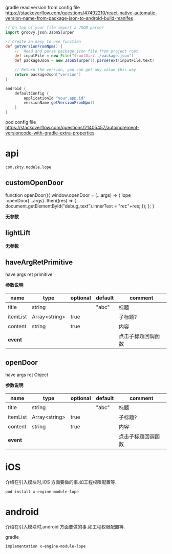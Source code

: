 


 
gradle read version from config file 
https://stackoverflow.com/questions/47492210/react-native-automatic-version-name-from-package-json-to-android-build-manifes
``` groovy 
// On top of your file import a JSON parser
import groovy.json.JsonSlurper

// Create an easy to use function
def getVersionFromNpm() {
    //  Read and parse package.json file from project root
    def inputFile = new File("$rootDir/../package.json")
    def packageJson = new JsonSlurper().parseText(inputFile.text)

    // Return the version, you can get any value this way
    return packageJson["version"]
}

android {
    defaultConfig {
        applicationId "your.app.id"
        versionName getVersionFromNpm()
    }
}
```

pod  config file 
https://stackoverflow.com/questions/21405457/autoincrement-versioncode-with-gradle-extra-properties


# api


`
com.zkty.module.lope
`



## customOpenDoor

 function openDoor(){
     window.openDoor = (...args) => {
     lope
       .openDoor(...args)
       .then((res) => {
         document.getElementById("debug_text").innerText = "ret:"+res;
       });
   };
 }

	
**无参数**




## lightLift



	
**无参数**




## haveArgRetPrimitive

 have args ret primitive

	
**参数说明**

| name                        | type      | optional | default   | comment  |
| --------------------------- | --------- | -------- | --------- |--------- |
| title | string |  | "abc" |  标题 |
| itemList | Array\<string\> | true |  |  子标题? |
| content | string | true |  |  内容 |
| __event__ |  |  |  |  点击子标题回调函数 |


## openDoor

 have args ret Object

	
**参数说明**

| name                        | type      | optional | default   | comment  |
| --------------------------- | --------- | -------- | --------- |--------- |
| title | string |  | "abc" |  标题 |
| itemList | Array\<string\> | true |  |  子标题? |
| content | string | true |  |  内容 |
| __event__ |  |  |  |  点击子标题回调函数 |

    

# iOS
介绍在引入模块时,iOS 方面要做的事.如工程权限配置等.

```
pod install x-engine-module-lope
```


# android
介绍在引入模块时,android 方面要做的事.如工程权限配置等.

gradle
```
implementation x-engine-module-lope
```


